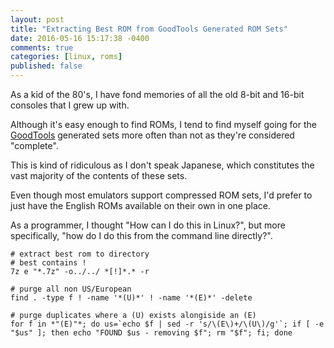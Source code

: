 ```yaml
---
layout: post
title: "Extracting Best ROM from GoodTools Generated ROM Sets"
date: 2016-05-16 15:17:38 -0400
comments: true
categories: [linux, roms]
published: false
---
```


As a kid of the 80's, I have fond memories of all the old 8-bit and 16-bit consoles that I grew up with.

Although it's easy enough to find ROMs, I tend to find myself going for the [GoodTools](https://en.wikipedia.org/wiki/GoodTools) generated sets more often than not as they're considered "complete".

This is kind of ridiculous as I don't speak Japanese, which constitutes the vast majority of the contents of these sets.

Even though most emulators support compressed ROM sets, I'd prefer to just have the English ROMs available on their own in one place.

As a programmer, I thought "How can I do this in Linux?", but more specifically, "how do I do this from the command line directly?".

```
# extract best rom to directory
# best contains !
7z e "*.7z" -o../../ *[!]*.* -r

# purge all non US/European
find . -type f ! -name '*(U)*' ! -name '*(E)*' -delete

# purge duplicates where a (U) exists alongiside an (E)
for f in *"(E)"*; do us=`echo $f | sed -r 's/\(E\)+/\(U\)/g'`; if [ -e "$us" ]; then echo "FOUND $us - removing $f"; rm "$f"; fi; done
```



